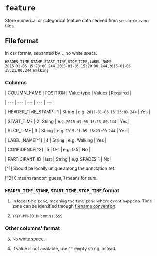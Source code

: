 # `feature`
Store numerical or categorical feature data derived from `sensor` or `event` files.

## File format
In csv format, separated by `,`, no white space.

```
HEADER_TIME_STAMP,START_TIME,STOP_TIME,LABEL_NAME
2015-01-05 15:23:00.244,2015-01-05 15:20:00.244,2015-01-05 15:21:00.244,Walking
```



### Columns



| COLUMN_NAME | POSITION | Value type | Values | Required |

| --- | --- | --- | --- | --- |

| HEADER_TIME_STAMP | 1 | String | e.g. `2015-01-05 15:23:00.244` | Yes |

| START_TIME | 2| String | e.g. `2015-01-05 15:23:00.244` | Yes |

| STOP_TIME | 3 | String | e.g. `2015-01-05 15:23:00.244` | Yes |

| LABEL_NAME[^1] | 4 | String | e.g. Walking | Yes |

| CONFIDENCE[^2] | 5 | 0-1 | e.g. 0.5 | No |

| PARTICIPANT_ID | last | String | e.g. SPADES_1 | No |



[^1] Should be locally unique among the annotation set.



[^2] 0 means random guess, 1 means for sure.



### `HEADER_TIME_STAMP`, `START_TIME`, `STOP_TIME` format



1. In local time zone, meaning the time zone where event happens. Time zone can be identified through [filename convention](#).



2. `YYYY-MM-DD HH:mm:ss.SSS`



### Other columns' format



3. No white space.

4. If value is not available, use `""` empty string instead.
